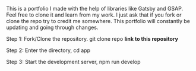 This is a portfolio I made with the help of libraries like Gatsby and GSAP. Feel free to clone it and learn from my work. I just ask that if you fork or clone the repo try to credit me somewhere. This portfolio will constantly be updating and going through changes.

Step 1:
Fork/Clone the repository.
git clone repo **link to this repository**

Step 2:
Enter the directory,
cd app

Step 3:
Start the development server, npm run develop